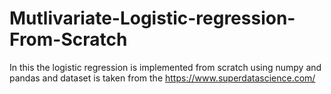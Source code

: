 # Mutlivariate-Logistic-regression-From-Scratch
In this the logistic regression is implemented from scratch using numpy and pandas and dataset is taken from the https://www.superdatascience.com/
